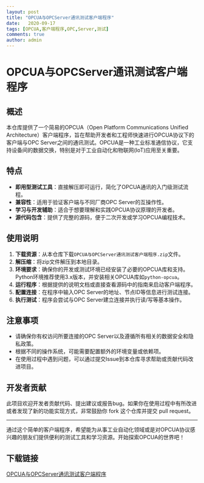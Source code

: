 ```yaml
---
layout: post
title: "OPCUA与OPCServer通讯测试客户端程序"
date:   2020-09-17
tags: [OPCUA,客户端程序,OPC,Server,测试]
comments: true
author: admin
---
```

# OPCUA与OPCServer通讯测试客户端程序

## 概述

本仓库提供了一个简易的OPCUA（Open Platform Communications Unified Architecture）客户端程序，旨在帮助开发者和工程师快速进行OPCUA协议下的客户端与OPC Server之间的通讯测试。OPCUA是一种工业标准通信协议，它支持设备间的数据交换，特别是对于工业自动化和物联网(IoT)应用至关重要。

## 特点

- **即用型测试工具**：直接解压即可运行，简化了OPCUA通讯的入门级测试流程。
- **兼容性**：适用于验证客户端与不同厂商OPC Server的互操作性。
- **学习与开发辅助**：适合于想要理解和实践OPCUA协议原理的开发者。
- **源代码包含**：提供了完整的源码，便于二次开发或学习OPCUA编程技术。

## 使用说明

1. **下载资源**：从本仓库下载`OPCUA与OPCServer通讯测试客户端程序.zip`文件。
2. **解压缩**：将zip文件解压到本地目录。
3. **环境要求**：确保你的开发或测试环境已经安装了必要的OPCUA库和支持。Python环境推荐使用3.x版本，并安装相关OPCUA库如`python-opcua`。
4. **运行程序**：根据提供的说明文档或直接查看源码中的指南来启动客户端程序。
5. **配置连接**：在程序中输入OPC Server的地址、节点ID等信息进行测试连接。
6. **执行测试**：程序会尝试与OPC Server建立连接并执行读/写等基本操作。

## 注意事项

- 请确保你有权访问所要连接的OPC Server以及遵循所有相关的数据安全和隐私政策。
- 根据不同的操作系统，可能需要配置额外的环境变量或依赖项。
- 在使用过程中遇到问题，可以通过提交Issue到本仓库寻求帮助或贡献代码改进项目。

## 开发者贡献

此项目欢迎开发者贡献代码、提出建议或报告bug。如果你在使用过程中有所改进或者发现了新的功能实现方式，非常鼓励你 fork 这个仓库并提交 pull request。

---

通过这个简单的客户端程序，希望能为从事工业自动化领域或是对OPCUA协议感兴趣的朋友们提供便利的测试工具和学习资源。开始探索OPCUA的世界吧！

## 下载链接

[OPCUA与OPCServer通讯测试客户端程序](https://pan.quark.cn/s/d9b270b58fed)